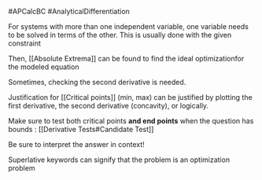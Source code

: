 
#APCalcBC #AnalyticalDifferentiation

For systems with more than one independent variable, one variable needs to be solved in terms of the other. This is usually done with the given constraint

Then, [[Absolute Extrema]] can be found to find the ideal optimizationfor the modeled equation

Sometimes, checking the second derivative is needed.

Justification for [[Critical points]] (min, max) can be justified by plotting the first derivative, the second derivative (concavity), or logically.

Make sure to test both critical points **and end points** when the question has bounds : [[Derivative Tests#Candidate Test]]

Be sure to interpret the answer in context!

Superlative keywords can signify that the problem is an optimization problem
